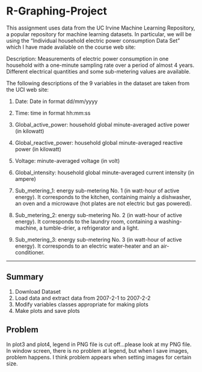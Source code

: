 # R-Graphing-Project
This assignment uses data from the 
UC Irvine Machine Learning Repository, a popular repository for machine learning datasets. In particular, we will be using the “Individual household electric power consumption Data Set” which I have made available on the course web site:

Description: Measurements of electric power consumption in one household with a one-minute sampling rate over a period of almost 4 years. Different electrical quantities and some sub-metering values are available.

The following descriptions of the 9 variables in the dataset are taken from the 
UCI web site:

  1. Date: Date in format dd/mm/yyyy

  2. Time: time in format hh:mm:ss

  3. Global_active_power: household global minute-averaged active power (in kilowatt)

  4. Global_reactive_power: household global minute-averaged reactive power (in kilowatt)
  
  5. Voltage: minute-averaged voltage (in volt)

  6. Global_intensity: household global minute-averaged current intensity (in ampere)

  7. Sub_metering_1: energy sub-metering No. 1 (in watt-hour of active energy). It corresponds to the kitchen, containing mainly a dishwasher, an oven and a microwave (hot plates are not electric but gas powered).

  8. Sub_metering_2: energy sub-metering No. 2 (in watt-hour of active energy). It corresponds to the laundry room, containing a washing-machine, a tumble-drier, a refrigerator and a light.

  9. Sub_metering_3: energy sub-metering No. 3 (in watt-hour of active energy). It corresponds to an electric water-heater and an air-conditioner.
-------------------------------------------------------------------------------------------------------------
## Summary
1. Download Dataset
2. Load data and extract data from 2007-2-1 to 2007-2-2
3. Modify variables classes appropriate for making plots
4. Make plots and save plots

## Problem
In plot3 and plot4, legend in PNG file is cut off...please look at my PNG file.
In window screen, there is no problem at legend, but when I save images, problem happens.
I think problem appears when setting images for certain size.

